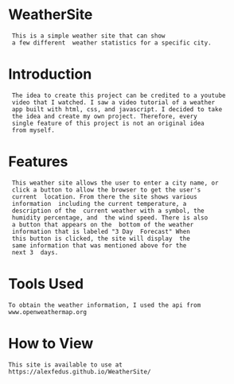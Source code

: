 # WeatherSite
     This is a simple weather site that can show  
     a few different  weather statistics for a specific city. 
# Introduction
     The idea to create this project can be credited to a youtube  
     video that I watched. I saw a video tutorial of a weather  
     app built with html, css, and javascript. I decided to take  
     the idea and create my own project. Therefore, every  
     single feature of this project is not an original idea  
     from myself. 

# Features
     This weather site allows the user to enter a city name, or  
     click a button to allow the browser to get the user's  
     current  location. From there the site shows various  
     information  including the current temperature, a  
     description of the  current weather with a symbol, the  
     humidity percentage, and  the wind speed. There is also  
     a button that appears on the  bottom of the weather  
     information that is labeled "3 Day  Forecast" When  
     this button is clicked, the site will display  the  
     same information that was mentioned above for the  
     next 3  days.

# Tools Used
    To obtain the weather information, I used the api from 
    www.openweathermap.org

# How to View
    This site is available to use at https://alexfedus.github.io/WeatherSite/

